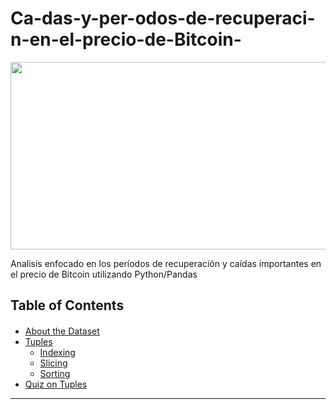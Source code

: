 # Ca-das-y-per-odos-de-recuperaci-n-en-el-precio-de-Bitcoin-

<p style="text-align:center">
    <img src="https://media.slovoidilo.ua/media/publications/21/209648/209648-1_large.jpg" width="1400" height="300" alt="Skills Network Logo">
    </a>
</p>


Analisis enfocado en los períodos de recuperación y caídas importantes en el precio de Bitcoin utilizando Python/Pandas





<h2>Table of Contents</h2>
<div class="alert alert-block alert-info" style="margin-top: 20px">
    <ul>
        <li>
            <a href="#About-the-Dataset">About the Dataset</a>
        </li>
        <li>
            <a href="#Tuples">Tuples</a>
            <ul>
                <li><a href="#Indexing">Indexing</a></li>
                <li><a href="#Slicing">Slicing</a></li>
                <li><a href="#Sorting">Sorting</a></li>
            </ul>
        </li>
        <li>
            <a href="#Quiz-on-Tuples">Quiz on Tuples</a>
        </li>
    </ul>

</div>

<hr>
